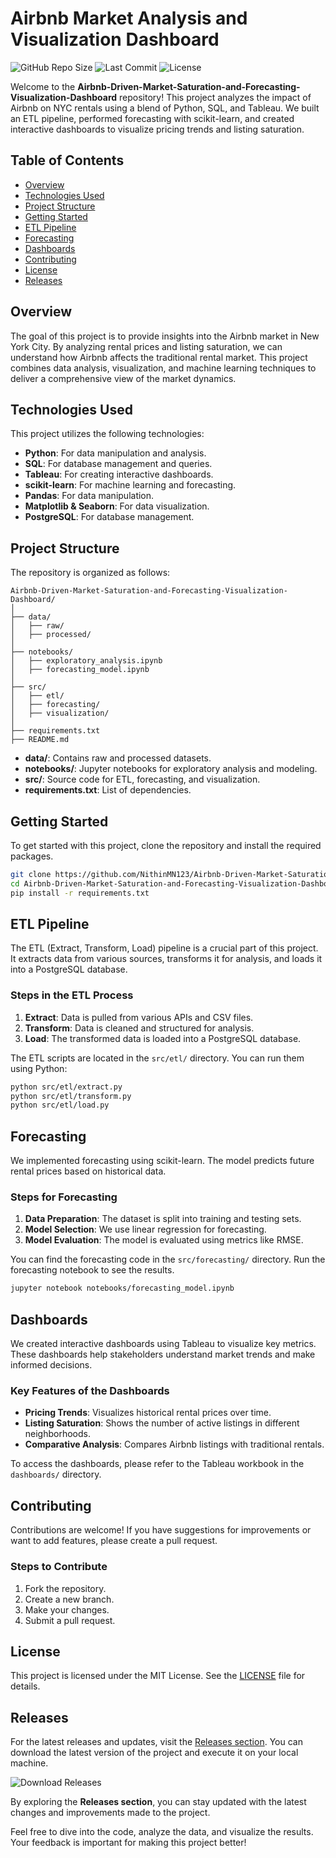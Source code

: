 # Airbnb Market Analysis and Visualization Dashboard

![GitHub Repo Size](https://img.shields.io/github/repo-size/NithinMN123/Airbnb-Driven-Market-Saturation-and-Forecasting-Visualization-Dashboard)
![Last Commit](https://img.shields.io/github/last-commit/NithinMN123/Airbnb-Driven-Market-Saturation-and-Forecasting-Visualization-Dashboard)
![License](https://img.shields.io/badge/license-MIT-blue.svg)

Welcome to the **Airbnb-Driven-Market-Saturation-and-Forecasting-Visualization-Dashboard** repository! This project analyzes the impact of Airbnb on NYC rentals using a blend of Python, SQL, and Tableau. We built an ETL pipeline, performed forecasting with scikit-learn, and created interactive dashboards to visualize pricing trends and listing saturation.

## Table of Contents

- [Overview](#overview)
- [Technologies Used](#technologies-used)
- [Project Structure](#project-structure)
- [Getting Started](#getting-started)
- [ETL Pipeline](#etl-pipeline)
- [Forecasting](#forecasting)
- [Dashboards](#dashboards)
- [Contributing](#contributing)
- [License](#license)
- [Releases](#releases)

## Overview

The goal of this project is to provide insights into the Airbnb market in New York City. By analyzing rental prices and listing saturation, we can understand how Airbnb affects the traditional rental market. This project combines data analysis, visualization, and machine learning techniques to deliver a comprehensive view of the market dynamics.

## Technologies Used

This project utilizes the following technologies:

- **Python**: For data manipulation and analysis.
- **SQL**: For database management and queries.
- **Tableau**: For creating interactive dashboards.
- **scikit-learn**: For machine learning and forecasting.
- **Pandas**: For data manipulation.
- **Matplotlib & Seaborn**: For data visualization.
- **PostgreSQL**: For database management.

## Project Structure

The repository is organized as follows:

```
Airbnb-Driven-Market-Saturation-and-Forecasting-Visualization-Dashboard/
│
├── data/
│   ├── raw/
│   ├── processed/
│
├── notebooks/
│   ├── exploratory_analysis.ipynb
│   ├── forecasting_model.ipynb
│
├── src/
│   ├── etl/
│   ├── forecasting/
│   ├── visualization/
│
├── requirements.txt
├── README.md
```

- **data/**: Contains raw and processed datasets.
- **notebooks/**: Jupyter notebooks for exploratory analysis and modeling.
- **src/**: Source code for ETL, forecasting, and visualization.
- **requirements.txt**: List of dependencies.

## Getting Started

To get started with this project, clone the repository and install the required packages.

```bash
git clone https://github.com/NithinMN123/Airbnb-Driven-Market-Saturation-and-Forecasting-Visualization-Dashboard.git
cd Airbnb-Driven-Market-Saturation-and-Forecasting-Visualization-Dashboard
pip install -r requirements.txt
```

## ETL Pipeline

The ETL (Extract, Transform, Load) pipeline is a crucial part of this project. It extracts data from various sources, transforms it for analysis, and loads it into a PostgreSQL database.

### Steps in the ETL Process

1. **Extract**: Data is pulled from various APIs and CSV files.
2. **Transform**: Data is cleaned and structured for analysis.
3. **Load**: The transformed data is loaded into a PostgreSQL database.

The ETL scripts are located in the `src/etl/` directory. You can run them using Python:

```bash
python src/etl/extract.py
python src/etl/transform.py
python src/etl/load.py
```

## Forecasting

We implemented forecasting using scikit-learn. The model predicts future rental prices based on historical data. 

### Steps for Forecasting

1. **Data Preparation**: The dataset is split into training and testing sets.
2. **Model Selection**: We use linear regression for forecasting.
3. **Model Evaluation**: The model is evaluated using metrics like RMSE.

You can find the forecasting code in the `src/forecasting/` directory. Run the forecasting notebook to see the results.

```bash
jupyter notebook notebooks/forecasting_model.ipynb
```

## Dashboards

We created interactive dashboards using Tableau to visualize key metrics. These dashboards help stakeholders understand market trends and make informed decisions.

### Key Features of the Dashboards

- **Pricing Trends**: Visualizes historical rental prices over time.
- **Listing Saturation**: Shows the number of active listings in different neighborhoods.
- **Comparative Analysis**: Compares Airbnb listings with traditional rentals.

To access the dashboards, please refer to the Tableau workbook in the `dashboards/` directory.

## Contributing

Contributions are welcome! If you have suggestions for improvements or want to add features, please create a pull request. 

### Steps to Contribute

1. Fork the repository.
2. Create a new branch.
3. Make your changes.
4. Submit a pull request.

## License

This project is licensed under the MIT License. See the [LICENSE](LICENSE) file for details.

## Releases

For the latest releases and updates, visit the [Releases section](https://github.com/NithinMN123/Airbnb-Driven-Market-Saturation-and-Forecasting-Visualization-Dashboard/releases). You can download the latest version of the project and execute it on your local machine.

![Download Releases](https://img.shields.io/badge/download-releases-brightgreen)

By exploring the **Releases section**, you can stay updated with the latest changes and improvements made to the project. 

Feel free to dive into the code, analyze the data, and visualize the results. Your feedback is important for making this project better!